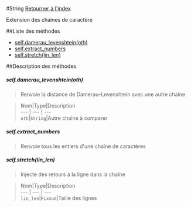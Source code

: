 #String
[Retourner à l'index](README.md)

Extension des chaines de caractère

##Liste des méthodes
*    [self.damerau_levenshtein(oth)](#self.damerau_levenshtein(oth))
*    [self.extract_numbers](#self.extract_numbers)
*    [self.stretch(lin_len)](#self.stretch(lin_len))


##Description des méthodes
##### self.damerau_levenshtein(oth)

> Renvoie la distance de Damerau–Levenshtein avec 
                            une autre chaîne

  
> Nom|Type|Description  
--- | --- | ---  
`oth`|`String`|Autre chaîne à comparer  






##### self.extract_numbers

> Renvoie tous les entiers d'une chaîne de caractères

  
> 





##### self.stretch(lin_len)

> Injecte des retours à la ligne dans la chaîne

  
> Nom|Type|Description  
--- | --- | ---  
`lin_len`|`Fixnum`|Taille des lignes  






